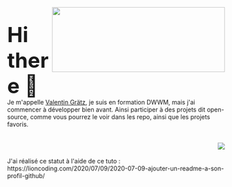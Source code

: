 <img align="right" src="https://github-readme-stats.vercel.app/api?username=ValentinGratz" height="150" width="400"/>
<br><br>
<font size="10">
<b>
Hi there 👋
</b>
</font>
<br />
Je m'appelle <a href="http://www.valentin-gratz.xyz" target="_blank">Valentin Grätz</a>, je suis en formation DWWM, mais j'ai commencer à développer bien avant. Ainsi participer à des projets dit open-source, comme vous pourrez le voir dans les repo, ainsi que les projets favoris. 

<br />
<br />
<br />
<img align="right" src="https://github-readme-stats.vercel.app/api/top-langs/?username=ValentinGratz&locale=fr" />
<br>
<br>
  J'ai réalisé ce statut à l'aide de ce tuto : https://lioncoding.com/2020/07/09/2020-07-09-ajouter-un-readme-a-son-profil-github/
